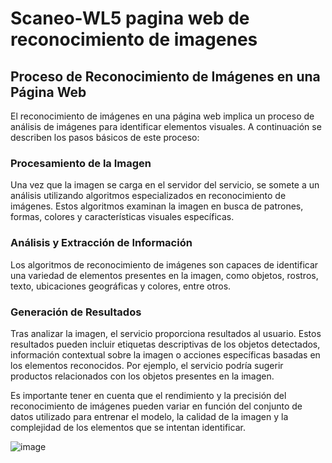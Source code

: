 # Scaneo-WL5 pagina web de reconocimiento de imagenes

## Proceso de Reconocimiento de Imágenes en una Página Web

El reconocimiento de imágenes en una página web implica un proceso de análisis de imágenes para identificar elementos visuales. A continuación se describen los pasos básicos de este proceso:

### Procesamiento de la Imagen

Una vez que la imagen se carga en el servidor del servicio, se somete a un análisis utilizando algoritmos especializados en reconocimiento de imágenes. Estos algoritmos examinan la imagen en busca de patrones, formas, colores y características visuales específicas.

### Análisis y Extracción de Información

Los algoritmos de reconocimiento de imágenes son capaces de identificar una variedad de elementos presentes en la imagen, como objetos, rostros, texto, ubicaciones geográficas y colores, entre otros.

### Generación de Resultados

Tras analizar la imagen, el servicio proporciona resultados al usuario. Estos resultados pueden incluir etiquetas descriptivas de los objetos detectados, información contextual sobre la imagen o acciones específicas basadas en los elementos reconocidos. Por ejemplo, el servicio podría sugerir productos relacionados con los objetos presentes en la imagen.

Es importante tener en cuenta que el rendimiento y la precisión del reconocimiento de imágenes pueden variar en función del conjunto de datos utilizado para entrenar el modelo, la calidad de la imagen y la complejidad de los elementos que se intentan identificar.


![image](https://github.com/AxelAceves/Scaneo-WL5/assets/149019864/e55bde75-9ba8-44b1-8d48-ff97fbfcbf36)
